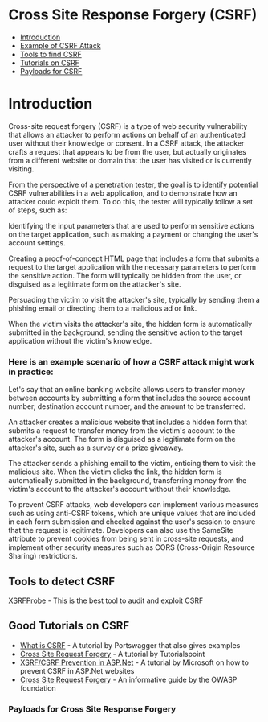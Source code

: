 # Cross Site Response Forgery (CSRF)

- [Introduction](#introduction)
- [Example of CSRF Attack](#here-is-an-example-scenario-of-how-a-csrf-attack-might-work-in-practice)
- [Tools to find CSRF](#tools-to-detect-csrf)
- [Tutorials on CSRF](#good-tutorials-on-csrf)
- [Payloads for CSRF](#payloads-for-cross-site-response-forgery)

# Introduction
Cross-site request forgery (CSRF) is a type of web security vulnerability that allows an attacker to perform actions on behalf of an authenticated user without their knowledge or consent. In a CSRF attack, the attacker crafts a request that appears to be from the user, but actually originates from a different website or domain that the user has visited or is currently visiting.

From the perspective of a penetration tester, the goal is to identify potential CSRF vulnerabilities in a web application, and to demonstrate how an attacker could exploit them. To do this, the tester will typically follow a set of steps, such as:

Identifying the input parameters that are used to perform sensitive actions on the target application, such as making a payment or changing the user's account settings.

Creating a proof-of-concept HTML page that includes a form that submits a request to the target application with the necessary parameters to perform the sensitive action. The form will typically be hidden from the user, or disguised as a legitimate form on the attacker's site.

Persuading the victim to visit the attacker's site, typically by sending them a phishing email or directing them to a malicious ad or link.

When the victim visits the attacker's site, the hidden form is automatically submitted in the background, sending the sensitive action to the target application without the victim's knowledge.

### Here is an example scenario of how a CSRF attack might work in practice:

Let's say that an online banking website allows users to transfer money between accounts by submitting a form that includes the source account number, destination account number, and the amount to be transferred.

An attacker creates a malicious website that includes a hidden form that submits a request to transfer money from the victim's account to the attacker's account. The form is disguised as a legitimate form on the attacker's site, such as a survey or a prize giveaway.

The attacker sends a phishing email to the victim, enticing them to visit the malicious site. When the victim clicks the link, the hidden form is automatically submitted in the background, transferring money from the victim's account to the attacker's account without their knowledge.

To prevent CSRF attacks, web developers can implement various measures such as using anti-CSRF tokens, which are unique values that are included in each form submission and checked against the user's session to ensure that the request is legitimate. Developers can also use the SameSite attribute to prevent cookies from being sent in cross-site requests, and implement other security measures such as CORS (Cross-Origin Resource Sharing) restrictions.

## Tools to detect CSRF
[XSRFProbe](https://github.com/0xInfection/XSRFProbe) - This is the best tool to audit and exploit CSRF


## Good Tutorials on CSRF
* [What is CSRF](https://portswigger.net/web-security/csrf) - A tutorial by Portswagger that also gives examples
* [Cross Site Request Forgery](https://www.tutorialspoint.com/security_testing/cross_site_request_forgery.htm) - A tutorial by Tutorialspoint
* [XSRF/CSRF Prevention in ASP.Net](https://learn.microsoft.com/en-us/aspnet/mvc/overview/security/xsrfcsrf-prevention-in-aspnet-mvc-and-web-pages) - A tutorial by Microsoft on how to prevent CSRF in ASP.Net websites
* [Cross Site Request Forgery](https://owasp.org/www-community/attacks/csrf) - An informative guide by the OWASP foundation

### Payloads for Cross Site Response Forgery
